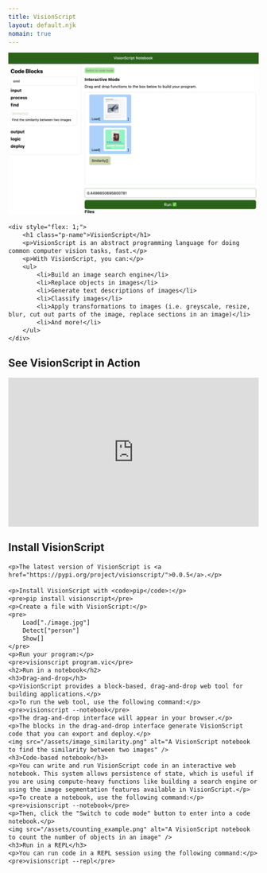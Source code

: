 ```yaml
---
title: VisionScript
layout: default.njk
nomain: true
---
```


<div class="side_by_side">
    <div style="flex: 1;">
        <img src="/assets/image_similarity.png" alt="A VisionScript notebook to find the similarity between two images" />
    </div>

    <div style="flex: 1;">
        <h1 class="p-name">VisionScript</h1>
        <p>VisionScript is an abstract programming language for doing common computer vision tasks, fast.</p>
        <p>With VisionScript, you can:</p>
        <ul>
            <li>Build an image search engine</li>
            <li>Replace objects in images</li>
            <li>Generate text descriptions of images</li>
            <li>Classify images</li>
            <li>Apply transformations to images (i.e. greyscale, resize, blur, cut out parts of the image, replace sections in an image)</li>
            <li>And more!</li>
        </ul>
    </div>
</div>

<main class="h-entry">
    <h2 id="demo">See VisionScript in Action</h2>
    <div style="position: relative; height: 300px; width: 100%;"><iframe src="https://player.vimeo.com/video/856043804?badge=0&amp;autopause=0&amp;player_id=0&amp;app_id=58479" frameborder="0" allow="autoplay; fullscreen; picture-in-picture" style="position:absolute;top:0;left:0;width:100%;height:100%;" title="VisionScript Building Powerful Applications with Images and Videos"></iframe></div>
    <script src="https://player.vimeo.com/api/player.js"></script>
    <h2 id="install">Install VisionScript</h2>

    <p>The latest version of VisionScript is <a href="https://pypi.org/project/visionscript/">0.0.5</a>.</p>

    <p>Install VisionScript with <code>pip</code>:</p>
    <pre>pip install visionscript</pre>
    <p>Create a file with VisionScript:</p>
    <pre>
        Load["./image.jpg"]
        Detect["person"]
        Show[]
    </pre>
    <p>Run your program:</p>
    <pre>visionscript program.vic</pre>
    <h2>Run in a notebook</h2>
    <h3>Drag-and-drop</h3>
    <p>VisionScript provides a block-based, drag-and-drop web tool for building applications.</p>
    <p>To run the web tool, use the following command:</p>
    <pre>visionscript --notebook</pre>
    <p>The drag-and-drop interface will appear in your browser.</p>
    <p>The blocks in the drag-and-drop interface generate VisionScript code that you can export and deploy.</p>
    <img src="/assets/image_similarity.png" alt="A VisionScript notebook to find the similarity between two images" />
    <h3>Code-based notebook</h3>
    <p>You can write and run VisionScript code in an interactive web notebook. This system allows persistence of state, which is useful if you are using compute-heavy functions like building a search engine or using the image segmentation features available in VisionScript.</p>
    <p>To create a notebook, use the following command:</p>
    <pre>visionscript --notebook</pre>
    <p>Then, click the "Switch to code mode" button to enter into a code notebook.</p>
    <img src="/assets/counting_example.png" alt="A VisionScript notebook to count the number of objects in an image" />
    <h3>Run in a REPL</h3>
    <p>You can run code in a REPL session using the following command:</p>
    <pre>visionscript --repl</pre>
</main>